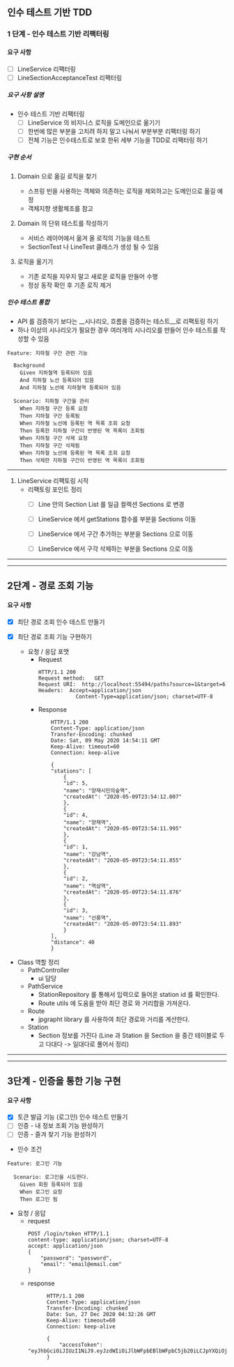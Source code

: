 ## 인수 테스트 기반 TDD

### 1 단계 - 인수 테스트 기반 리팩터링 

#### 요구 사항 
- [ ] LineService 리팩터링
- [ ] LineSectionAcceptanceTest 리팩터링

##### 요구 사항 설명
- 인수 테스트 기반 리팩터링
  - [ ] LineService 의 비지니스 로직을 도메인으로 옮기기
  - [ ] 한번에 많은 부분을 고치려 하지 말고 나눠서 부분부분 리팩터링 하기
  - [ ] 전체 기능은 인수테스트로 보호 한뒤 세부 기능을 TDD로 리팩터링 하기

##### 구현 순서 
1. Domain 으로 옮길 로직을 찾기
   - 스프링 빈을 사용하는 객체와 의존하는 로직을 제외하고는 도메인으로 옮길 예정
   - 객체지향 생활체조를 참고

2. Domain 의 단위 테스트를 작성하기 
   - 서비스 레이어에서 옮겨 올 로직의 기능을 테스트
   - SectionTest 나 LineTest 클래스가 생성 될 수 있음

3. 로직을 옮기기
   - 기존 로직을 지우지 말고 새로운 로직을 만들어 수행
   - 정상 동작 확인 후 기존 로직 제거 

##### 인수 테스트 통합
- API 를 검증하기 보다는 __시나리오, 흐름을 검증하는 테스트__로 리팩토링 하기
- 하나 이상의 시나리오가 필요한 경우 여러개의 시나리오를 만들어 인수 테스트를 작성할 수 있음
```text
Feature: 지하철 구간 관련 기능

  Background 
    Given 지하철역 등록되어 있음
    And 지하철 노선 등록되어 있음
    And 지하철 노선에 지하철역 등록되어 있음

  Scenario: 지하철 구간을 관리
    When 지하철 구간 등록 요청
    Then 지하철 구간 등록됨
    When 지하철 노선에 등록된 역 목록 조회 요청
    Then 등록한 지하철 구간이 반영된 역 목록이 조회됨
    When 지하철 구간 삭제 요청
    Then 지하철 구간 삭제됨
    When 지하철 노선에 등록된 역 목록 조회 요청
    Then 삭제한 지하철 구간이 반영된 역 목록이 조회됨
```

------------
1. LineService 리팩토링 시작
    - 리팩토링 포인트 정리
      - [ ] Line 안의 Section List 를 일급 컬렉션 Sections 로 변경
      - [ ] LineService 에서 getStations 함수를 부분을 Sections 이동 
      - [ ] LineService 에서 구간 추가하는 부분을 Sections 으로 이동
      - [ ] LineService 에서 구각 삭제하는 부분을 Sections 으로 이동 



--------------
--------------

## 2단계 - 경로 조회 기능

#### 요구 사항
- [x] 최단 경로 조회 인수 테스트 만들기
- [x] 최단 경로 조회 기능 구현하기

  - 요청 / 응답 포맷
    - Request
      ```http request
      HTTP/1.1 200
      Request method:	GET
      Request URI:	http://localhost:55494/paths?source=1&target=6
      Headers: 	Accept=application/json
                  Content-Type=application/json; charset=UTF-8
      ```
    - Response
      ```http request
          HTTP/1.1 200 
          Content-Type: application/json
          Transfer-Encoding: chunked
          Date: Sat, 09 May 2020 14:54:11 GMT
          Keep-Alive: timeout=60
          Connection: keep-alive
              
          {
          "stations": [
              {
              "id": 5,
              "name": "양재시민의숲역",
              "createdAt": "2020-05-09T23:54:12.007"
              },
              {
              "id": 4,
              "name": "양재역",
              "createdAt": "2020-05-09T23:54:11.995"
              },
              {
              "id": 1,
              "name": "강남역",
              "createdAt": "2020-05-09T23:54:11.855"
              },
              {
              "id": 2,
              "name": "역삼역",
              "createdAt": "2020-05-09T23:54:11.876"
              },
              {
              "id": 3,
              "name": "선릉역",
              "createdAt": "2020-05-09T23:54:11.893"
              }
          ],
          "distance": 40
          }
      ```
       
- Class 역할 정리
  - PathController
    - ui 담당
  - PathService
    - StationRepository 를 통해서 입력으로 들어온 station id 를 확인한다.
    - Route utils 에 도움을 받아 최단 경로 와 거리합을 가져온다.
  - Route
    - jpgrapht library 를 사용하여 최단 경로와 거리를 계산한다.
  - Station
    - Section 정보를 가진다 (Line 과 Station 을 Section 을 중간 테이블로 두고 다대다 -> 일대다로 풀어서 정리)
  

----------------------
----------------------

## 3단계 - 인증을 통한 기능 구현

#### 요구 사항
- [x] 토큰 발급 기능 (로그인) 인수 테스트 만들기
- [ ] 인증 - 내 정보 조회 기능 완성하기
- [ ] 인증 - 즐겨 찾기 기능 완성하기 

- 인수 조건
```text
Feature: 로그인 기능

  Scenario: 로그인을 시도한다.
    Given 회원 등록되어 있음
    When 로그인 요청
    Then 로그인 됨
```

- 요청 / 응답
  - request
       ```http request
       POST /login/token HTTP/1.1
       content-type: application/json; charset=UTF-8
       accept: application/json
       {
           "password": "password",
           "email": "email@email.com"
       }
       ```
  - response
      ````text
            HTTP/1.1 200 
            Content-Type: application/json
            Transfer-Encoding: chunked
            Date: Sun, 27 Dec 2020 04:32:26 GMT
            Keep-Alive: timeout=60
            Connection: keep-alive
            
            {
                "accessToken": "eyJhbGciOiJIUzI1NiJ9.eyJzdWIiOiJlbWFpbEBlbWFpbC5jb20iLCJpYXQiOjE2MDkwNDM1NDYsImV4cCI6MTYwOTA0NzE0Nn0.dwBfYOzG_4MXj48Zn5Nmc3FjB0OuVYyNzGqFLu52syY"
            } 
      ````
